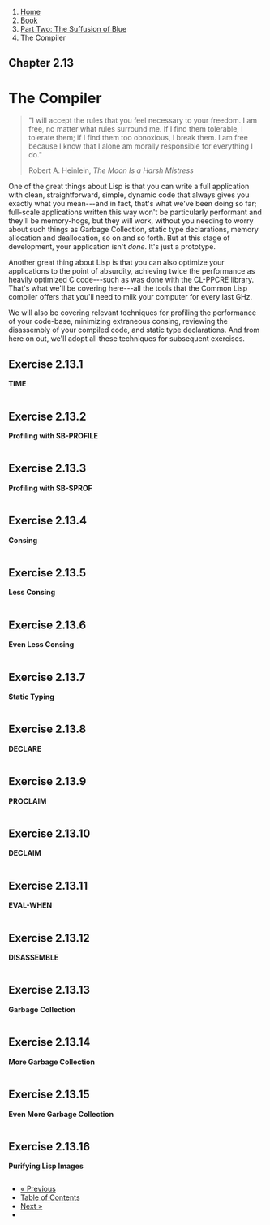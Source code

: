 <ol class="breadcrumb">
  <li><a href="/">Home</a></li>
  <li><a href="/book/">Book</a></li>
  <li><a href="/book/2-0-0-overview/">Part Two: The Suffusion of Blue</a></li>
  <li class="active">The Compiler</li>
</ol>

## Chapter 2.13

# The Compiler

> "I will accept the rules that you feel necessary to your freedom. I am free, no matter what rules surround me. If I find them tolerable, I tolerate them; if I find them too obnoxious, I break them. I am free because I know that I alone am morally responsible for everything I do."
> <footer>Robert A. Heinlein, <em>The Moon Is a Harsh Mistress</em></footer>

One of the great things about Lisp is that you can write a full application with clean, straightforward, simple, dynamic code that always gives you exactly what you mean---and in fact, that's what we've been doing so far; full-scale applications written this way won't be particularly performant and they'll be memory-hogs, but they will work, without you needing to worry about such things as Garbage Collection, static type declarations, memory allocation and deallocation, so on and so forth.  But at this stage of development, your application isn't *done*.  It's just a prototype.

Another great thing about Lisp is that you can also optimize your applications to the point of absurdity, achieving twice the performance as heavily optimized C code---such as was done with the CL-PPCRE library.  That's what we'll be covering here---all the tools that the Common Lisp compiler offers that you'll need to milk your computer for every last GHz.

We will also be covering relevant techniques for profiling the performance of your code-base, minimizing extraneous consing, reviewing the disassembly of your compiled code, and static type declarations.  And from here on out, we'll adopt all these techniques for subsequent exercises.

## Exercise 2.13.1

**TIME**

```lisp

```

## Exercise 2.13.2

**Profiling with SB-PROFILE**

```lisp

```

## Exercise 2.13.3

**Profiling with SB-SPROF**

```lisp

```

## Exercise 2.13.4

**Consing**

```lisp

```

## Exercise 2.13.5

**Less Consing**

```lisp

```

## Exercise 2.13.6

**Even Less Consing**

```lisp

```

## Exercise 2.13.7

**Static Typing**

```lisp

```

## Exercise 2.13.8

**DECLARE**

```lisp

```

## Exercise 2.13.9

**PROCLAIM**

```lisp

```

## Exercise 2.13.10

**DECLAIM**

```lisp

```

## Exercise 2.13.11

**EVAL-WHEN**

```lisp

```

## Exercise 2.13.12

**DISASSEMBLE**

```lisp

```

## Exercise 2.13.13

**Garbage Collection**

```lisp

```

## Exercise 2.13.14

**More Garbage Collection**

```lisp

```

## Exercise 2.13.15

**Even More Garbage Collection**

```lisp

```

## Exercise 2.13.16

**Purifying Lisp Images**

```lisp

```

<ul class="pager">
  <li class="previous"><a href="/book/2-12-0-2d-game/">&laquo; Previous</a></li>
  <li><a href="/book/">Table of Contents</a></li>
  <li class="next"><a href="/book/2-14-0-tree-shaker/">Next &raquo;</a><li>
</ul>

